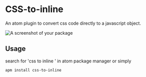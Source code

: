 # CSS-to-inline

An atom plugin to convert css code directly to a javascript object.

![A screenshot of your package](https://f.cloud.github.com/assets/69169/2290250/c35d867a-a017-11e3-86be-cd7c5bf3ff9b.gif)

## Usage
search for 'css to inline ' in atom package manager
or simply
```
apm install css-to-inline
```
